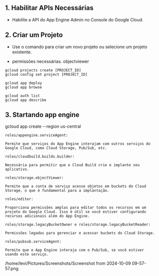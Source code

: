 ## 1. Habilitar APIs Necessárias
- Habilite a API do App Engine Admin no Console do Google Cloud.

## 2. Criar um Projeto
- Use o comando para criar um novo projeto ou selecione um projeto existente.

- permissões necessárias. objectviewer 

```
gcloud projects create [PROJECT_ID]
gcloud config set project [PROJECT_ID]

gcloud app deploy
gcloud app browse

gcloud auth list
gcloud app describe
```

## 3. Startando app engine
gcloud app create --region us-central


```
roles/appengine.serviceAgent:

Permite que serviços do App Engine interajam com outros serviços do Google Cloud, como Cloud Storage, Pub/Sub, etc.

roles/cloudbuild.builds.builder:

Necessária para permitir que o Cloud Build crie e implante seu aplicativo.

roles/storage.objectViewer:

Permite que a conta de serviço acesse objetos em buckets do Cloud Storage, o que é fundamental para a implantação.

roles/editor:

Proporciona permissões amplas para editar todos os recursos em um projeto do Google Cloud. Isso é útil se você estiver configurando recursos adicionais além do App Engine.

roles/storage.legacyBucketOwner e roles/storage.legacyBucketReader:

Permissões legadas para gerenciar e acessar buckets do Cloud Storage.

roles/pubsub.serviceAgent:

Permite que o App Engine interaja com o Pub/Sub, se você estiver usando este serviço.
```

/home/levi/Pictures/Screenshots/Screenshot from 2024-10-09 09-57-57.png

